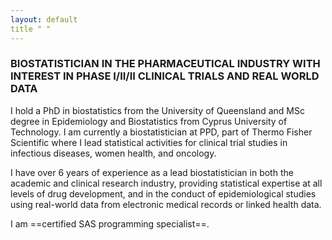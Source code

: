 ```yaml
---
layout: default
title " "
---
```


### BIOSTATISTICIAN IN THE PHARMACEUTICAL INDUSTRY WITH INTEREST IN PHASE I/II/II CLINICAL TRIALS AND REAL WORLD DATA

  I hold a PhD in biostatistics from the University of Queensland and MSc degree in Epidemiology and Biostatistics from Cyprus University of Technology.
  I am currently a biostatistician at PPD, part of Thermo Fisher Scientific where I lead statistical activities for clinical trial studies in infectious diseases, 
  women health, and oncology.

  I have over 6 years of experience as a lead biostatistician in both the academic and clinical research industry, providing 
  statistical expertise at all levels of drug development, and in the conduct of epidemiological studies using real-world data
  from electronic medical records or linked health data.

  I am ==certified SAS programming specialist==.
